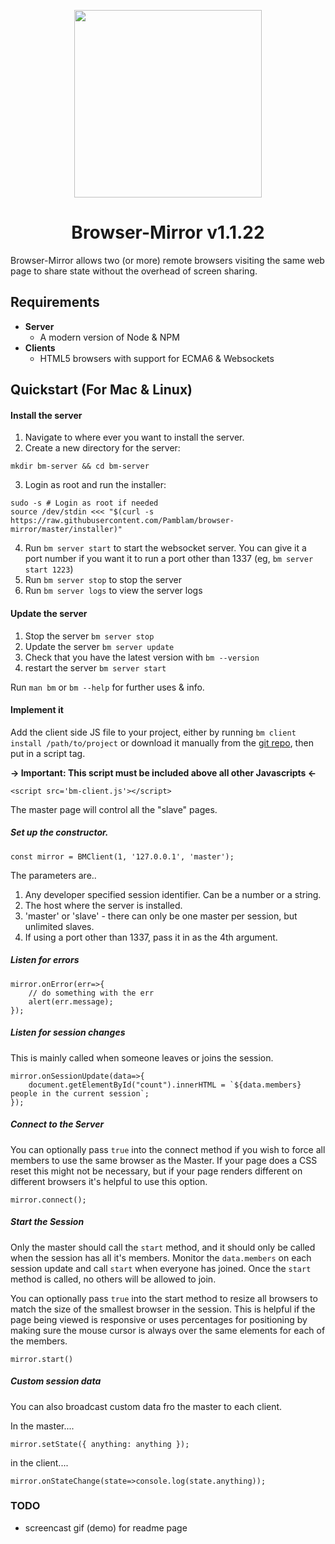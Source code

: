 




<p align="center">
<img src="https://i.imgur.com/R2966La.png" height="300">
<h1 align="center">Browser-Mirror v1.1.22</h1>
</p>

Browser-Mirror allows two (or more) remote browsers visiting the same web page to share state without the overhead of screen sharing.

## Requirements

 - **Server**
    - A modern version of Node & NPM
  - **Clients**
    - HTML5 browsers with support for ECMA6 & Websockets 

## Quickstart (For Mac & Linux)

#### Install the server

 1) Navigate to where ever you want to install the server.
 2) Create a new directory for the server:
```
mkdir bm-server && cd bm-server
```
 3) Login as root and run the installer:
```
sudo -s # Login as root if needed
source /dev/stdin <<< "$(curl -s https://raw.githubusercontent.com/Pamblam/browser-mirror/master/installer)"
```
 4) Run `bm server start` to start the websocket server. You can give it a port number if you want it to run a port other than 1337 (eg, `bm server start 1223`)
 5) Run `bm server stop` to stop the server
 6) Run `bm server logs` to view the server logs
 
#### Update the server

 1) Stop the server `bm server stop`
 2) Update the server `bm server update`
 3) Check that you have the latest version with `bm --version`
 4) restart the server `bm server start`

Run `man bm` or `bm --help` for further uses & info.
 
#### Implement it
  
 Add the client side JS file to your project, either by running `bm client install /path/to/project` or download it manually from the [git repo](https://raw.githubusercontent.com/Pamblam/browser-mirror/master/bm-client.js), then put in a script tag.

**-> Important: This script must be included above all other Javascripts <-**

    <script src='bm-client.js'></script>

The master page will control all the "slave" pages.

##### Set up the constructor.

    const mirror = BMClient(1, '127.0.0.1', 'master'); 

The parameters are..

 1. Any developer specified session identifier. Can be a number or a string.
 2. The host where the server is installed.
 3. 'master' or 'slave' - there can only be one master per session, but unlimited slaves.
 4. If using a port other than 1337, pass it in as the 4th argument.

##### Listen for errors

    mirror.onError(err=>{ 
        // do something with the err
        alert(err.message);
    }); 
    
##### Listen for session changes

This is mainly called when someone leaves or joins the session.

    mirror.onSessionUpdate(data=>{
        document.getElementById("count").innerHTML = `${data.members} people in the current session`;
    });

##### Connect to the Server

You can optionally pass `true` into the connect method if you wish to force all members to use the same browser as the Master. If your page does a CSS reset this might not be necessary, but if your page renders different on different browsers it's helpful to use this option.

    mirror.connect();

##### Start the Session

Only the master should call the `start` method, and it should only be called when the session has all it's members. Monitor the `data.members` on each session update and call `start` when everyone has joined. Once the `start` method is called, no others will be allowed to join.

You can optionally pass `true` into the start method to resize all browsers to match the size of the smallest browser in the session. This is helpful if the page being viewed is responsive or uses percentages for positioning by making sure the mouse cursor is always over the same elements for each of the members.

    mirror.start()

##### Custom session data

You can also broadcast custom data fro the master to each client.

In the master....

    mirror.setState({ anything: anything });

in the client....

    mirror.onStateChange(state=>console.log(state.anything));

### TODO

 - screencast gif (demo) for readme page
